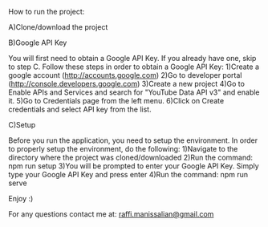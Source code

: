 How to run the project:

A)Clone/download the project

B)Google API Key

You will first need to obtain a Google API Key. If you already have one, skip to step C.
Follow these steps in order to obtain a Google API Key:
1)Create a google account (http://accounts.google.com)
2)Go to developer portal (http://console.developers.google.com)
3)Create a new project
4)Go to Enable APIs and Services and search for "YouTube Data API v3" and enable it.
5)Go to Credentials page from the left menu. 
6)Click on Create credentials and select API key from the list.

C)Setup

Before you run the application, you need to setup the environment.
In order to properly setup the environment, do the following:
1)Navigate to the directory where the project was cloned/downloaded
2)Run the command: npm run setup
3)You will be prompted to enter your Google API Key. Simply type your Google API Key and press enter
4)Run the command: npm run serve

Enjoy :)

For any questions contact me at: raffi.manissalian@gmail.com
